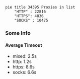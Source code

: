 
```mermaid
pie title 34395 Proxies in list
    "HTTP" : 22816
    "HTTPS": 4836
    "SOCKS" : 10475
```

### Some Info
#### Average Timeout

- mixed: 2.5s
- http: 1.2s
- https: 8.6s
- socks: 6.6s
